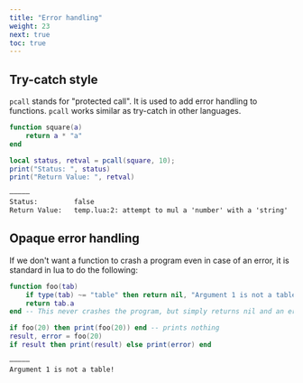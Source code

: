 ```yaml
---
title: "Error handling"
weight: 23
next: true
toc: true
---
```


## Try-catch style

`pcall` stands for "protected call". It is used to add error handling to functions.
`pcall` works similar as try-catch in other languages.

```lua
function square(a)
    return a * "a"
end

local status, retval = pcall(square, 10);
print("Status: ", status)
print("Return Value: ", retval)
```

```txt {.output}
―――――
Status:         false
Return Value:   temp.lua:2: attempt to mul a 'number' with a 'string'
```

## Opaque error handling

If we don't want a function to crash a program even in case of an error, it is standard in lua to do the following:

```lua
function foo(tab)
    if type(tab) ~= "table" then return nil, "Argument 1 is not a table!" end
    return tab.a
end -- This never crashes the program, but simply returns nil and an error message

if foo(20) then print(foo(20)) end -- prints nothing
result, error = foo(20)
if result then print(result) else print(error) end
```

```txt {.output}
―――――
Argument 1 is not a table!
```
